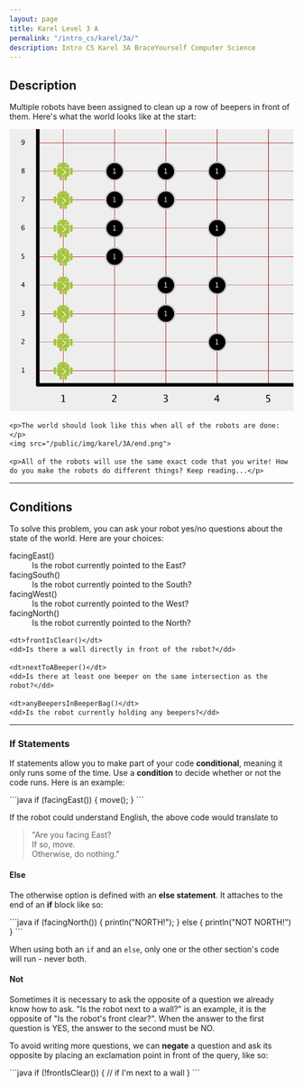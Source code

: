 ```yaml
---
layout: page
title: Karel Level 3 A
permalink: "/intro_cs/karel/3a/"
description: Intro CS Karel 3A BraceYourself Computer Science
---
```


<div class="karel content">
  <h2>Description</h2>
    <p>Multiple robots have been assigned to clean up a row of beepers in front of them. Here's what the world looks like at the start:</p>
    <img src="/public/img/karel/3A/start.png">

    <p>The world should look like this when all of the robots are done:</p>
    <img src="/public/img/karel/3A/end.png">

    <p>All of the robots will use the same exact code that you write! How do you make the robots do different things? Keep reading...</p>
  <hr>

  <h2>Conditions</h2>
  <p>To solve this problem, you can ask your robot yes/no questions about the state of the world. Here are your choices:</p>
  <dl>
    <dt>facingEast()</dt>
    <dd>Is the robot currently pointed to the East?</dd>
    <dt>facingSouth()</dt>
    <dd>Is the robot currently pointed to the South?</dd>
    <dt>facingWest()</dt>
    <dd>Is the robot currently pointed to the West?</dd>
    <dt>facingNorth()</dt>
    <dd>Is the robot currently pointed to the North?</dd>
    
    <dt>frontIsClear()</dt>
    <dd>Is there a wall directly in front of the robot?</dd>
    
    <dt>nextToABeeper()</dt>
    <dd>Is there at least one beeper on the same intersection as the robot?</dd>
    
    <dt>anyBeepersInBeeperBag()</dt>
    <dd>Is the robot currently holding any beepers?</dd>
  </dl>

  <hr>

  <h3>If Statements</h3>
  <p>If statements allow you to make part of your code <strong>conditional</strong>, meaning it only runs some of the time. Use a <strong>condition</strong> to decide whether or not the code runs. Here is an example:</p>

<div class="code" markdown="1">
```java
if (facingEast()) {
  move();
}
```
</div>
    <p>If the robot could understand English, the above code would translate to </p>
    <blockquote>"Are you facing East?<br>If so, move.<br>Otherwise, do nothing."</blockquote>
    <h4>Else</h4>
    <p>The otherwise option is defined with an <strong>else statement</strong>. It attaches to the end of an <strong>if</strong> block like so:</p>
<div class="code" markdown="1">
```java
if (facingNorth()) {
  println("NORTH!");
} else {
  println("NOT NORTH!")
}
```
</div>
    <p>When using both an <code>if</code> and an <code>else</code>, only one or the other section's code will run - never both.</p>
    <h4>Not</h4>
    <p>Sometimes it is necessary to ask the opposite of a question we already know how to ask. "Is the robot next to a wall?" is an example, it is the opposite of "Is the robot's front clear?". When the answer to the first question is YES, the answer to the second must be NO.</p>
    <p>To avoid writing more questions, we can <strong>negate</strong> a question and ask its opposite by placing an exclamation point in front of the query, like so:</p>

<div class="code" markdown="1">
```java
if (!frontIsClear()) {
  // if I'm next to a wall
}
```
</div>
</div>